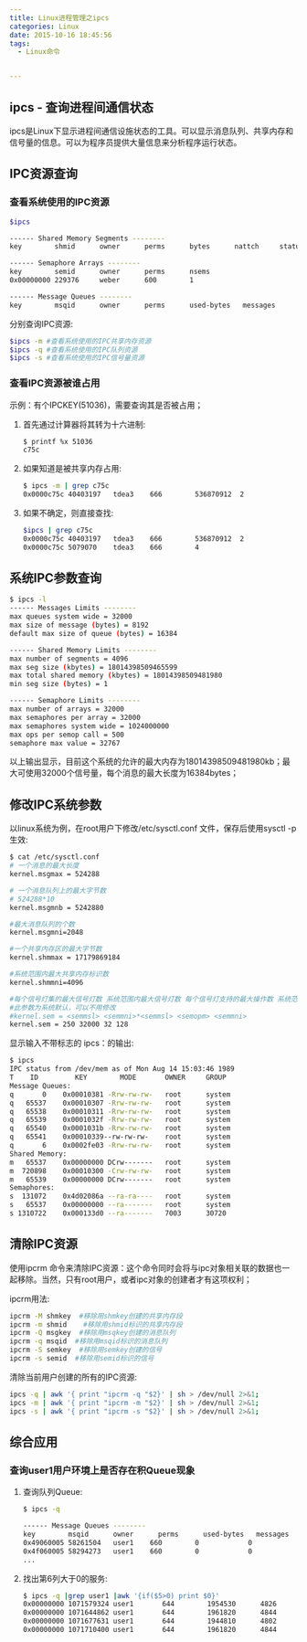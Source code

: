 ```yaml
---
title: Linux进程管理之ipcs
categories: Linux
date: 2015-10-16 18:45:56
tags:
  - Linux命令


---
```


## ipcs - 查询进程间通信状态

ipcs是Linux下显示进程间通信设施状态的工具。可以显示消息队列、共享内存和信号量的信息。可以为程序员提供大量信息来分析程序运行状态。

<!--more-->

## IPC资源查询

### 查看系统使用的IPC资源

```bash
$ipcs

------ Shared Memory Segments --------
key        shmid      owner      perms      bytes      nattch     status

------ Semaphore Arrays --------
key        semid      owner      perms      nsems
0x00000000 229376     weber      600        1

------ Message Queues --------
key        msqid      owner      perms      used-bytes   messages
```

分别查询IPC资源:

```bash
$ipcs -m #查看系统使用的IPC共享内存资源
$ipcs -q #查看系统使用的IPC队列资源
$ipcs -s #查看系统使用的IPC信号量资源
```

### 查看IPC资源被谁占用

示例：有个IPCKEY(51036)，需要查询其是否被占用；

1. 首先通过计算器将其转为十六进制:

   ```bash
   $ printf %x 51036
   c75c
   ```

2. 如果知道是被共享内存占用:

   ```bash
   $ ipcs -m | grep c75c
   0x0000c75c 40403197   tdea3    666        536870912  2
   ```

3. 如果不确定，则直接查找:

   ``` bash
   $ipcs | grep c75c
   0x0000c75c 40403197   tdea3    666        536870912  2
   0x0000c75c 5079070    tdea3    666        4
   ```

## 系统IPC参数查询

``` bash
$ ipcs -l
------ Messages Limits --------
max queues system wide = 32000
max size of message (bytes) = 8192
default max size of queue (bytes) = 16384

------ Shared Memory Limits --------
max number of segments = 4096
max seg size (kbytes) = 18014398509465599
max total shared memory (kbytes) = 18014398509481980
min seg size (bytes) = 1

------ Semaphore Limits --------
max number of arrays = 32000
max semaphores per array = 32000
max semaphores system wide = 1024000000
max ops per semop call = 500
semaphore max value = 32767
```

以上输出显示，目前这个系统的允许的最大内存为18014398509481980kb；最大可使用32000个信号量，每个消息的最大长度为16384bytes；

## 修改IPC系统参数

以linux系统为例，在root用户下修改/etc/sysctl.conf 文件，保存后使用sysctl -p生效:

```bash 
$ cat /etc/sysctl.conf
# 一个消息的最大长度
kernel.msgmax = 524288

# 一个消息队列上的最大字节数
# 524288*10
kernel.msgmnb = 5242880

#最大消息队列的个数
kernel.msgmni=2048

#一个共享内存区的最大字节数
kernel.shmmax = 17179869184

#系统范围内最大共享内存标识数
kernel.shmmni=4096

#每个信号灯集的最大信号灯数 系统范围内最大信号灯数 每个信号灯支持的最大操作数 系统范围内最大信号灯集数
#此参数为系统默认，可以不用修改
#kernel.sem = <semmsl> <semmni>*<semmsl> <semopm> <semmni>
kernel.sem = 250 32000 32 128
```

显示输入不带标志的 ipcs：的输出:

```bash
$ ipcs
IPC status from /dev/mem as of Mon Aug 14 15:03:46 1989
T    ID         KEY        MODE       OWNER     GROUP
Message Queues:
q       0    0x00010381 -Rrw-rw-rw-   root      system
q   65537    0x00010307 -Rrw-rw-rw-   root      system
q   65538    0x00010311 -Rrw-rw-rw-   root      system
q   65539    0x0001032f -Rrw-rw-rw-   root      system
q   65540    0x0001031b -Rrw-rw-rw-   root      system
q   65541    0x00010339--rw-rw-rw-    root      system
q       6    0x0002fe03 -Rrw-rw-rw-   root      system
Shared Memory:
m   65537    0x00000000 DCrw-------   root      system
m  720898    0x00010300 -Crw-rw-rw-   root      system
m   65539    0x00000000 DCrw-------   root      system
Semaphores:
s  131072    0x4d02086a --ra-ra----   root      system
s   65537    0x00000000 --ra-------   root      system
s 1310722    0x000133d0 --ra-------   7003      30720
```

## 清除IPC资源

使用ipcrm 命令来清除IPC资源：这个命令同时会将与ipc对象相关联的数据也一起移除。当然，只有root用户，或者ipc对象的创建者才有这项权利；

ipcrm用法:

```bash 
ipcrm -M shmkey  #移除用shmkey创建的共享内存段
ipcrm -m shmid    #移除用shmid标识的共享内存段
ipcrm -Q msgkey  #移除用msqkey创建的消息队列
ipcrm -q msqid  #移除用msqid标识的消息队列
ipcrm -S semkey  #移除用semkey创建的信号
ipcrm -s semid  #移除用semid标识的信号
```

清除当前用户创建的所有的IPC资源:

```bash
ipcs -q | awk '{ print "ipcrm -q "$2}' | sh > /dev/null 2>&1;
ipcs -m | awk '{ print "ipcrm -m "$2}' | sh > /dev/null 2>&1;
ipcs -s | awk '{ print "ipcrm -s "$2}' | sh > /dev/null 2>&1;
```

## 综合应用

### 查询user1用户环境上是否存在积Queue现象

1. 查询队列Queue:

   ```bash
   $ ipcs -q
   
   ------ Message Queues --------
   key        msqid      owner      perms      used-bytes   messages
   0x49060005 58261504   user1    660        0            0
   0x4f060005 58294273   user1    660        0            0
   ...
   ```

2. 找出第6列大于0的服务:

   ```bash
   $ ipcs -q |grep user1 |awk '{if($5>0) print $0}'
   0x00000000 1071579324 user1       644        1954530      4826
   0x00000000 1071644862 user1       644        1961820      4844
   0x00000000 1071677631 user1       644        1944810      4802
   0x00000000 1071710400 user1       644        1961820      4844
   ```

